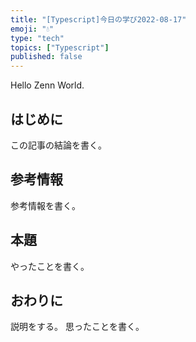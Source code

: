 ```yaml
---
title: "[Typescript]今日の学び2022-08-17"
emoji: "💧"
type: "tech" 
topics: ["Typescript"]
published: false
---
```


Hello Zenn World.

## はじめに

この記事の結論を書く。

## 参考情報

参考情報を書く。

## 本題

やったことを書く。

## おわりに

説明をする。
思ったことを書く。
